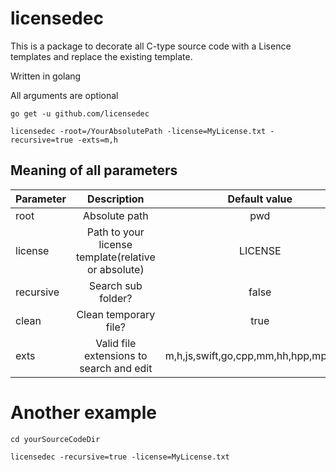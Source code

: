 # licensedec

This is a package to decorate all C-type source code with a Lisence templates and replace the existing template.

Written in golang


All arguments are optional

```
go get -u github.com/licensedec

licensedec -root=/YourAbsolutePath -license=MyLicense.txt -recursive=true -exts=m,h

```

## Meaning of all parameters
| Parameter |     Description     |  Default value |
|----------|:-------------:|:-----:|
| root |  Absolute path | pwd |
| license |    Path to your license template(relative or absolute)   |   LICENSE |
| recursive | Search sub folder? | false |
| clean | Clean temporary file? | true |
| exts | Valid file extensions to search and edit  | m,h,js,swift,go,cpp,mm,hh,hpp,mpp,java |

# Another example
```
cd yourSourceCodeDir

licensedec -recursive=true -license=MyLicense.txt
```
